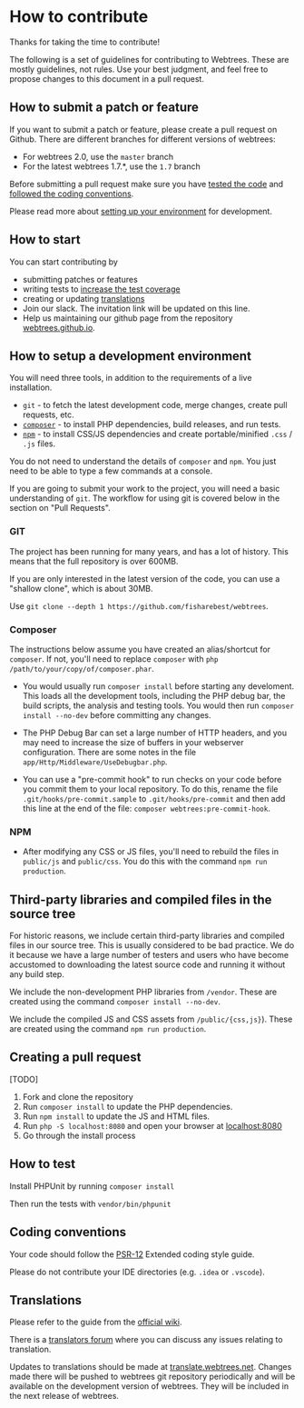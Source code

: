 # How to contribute

Thanks for taking the time to contribute!

The following is a set of guidelines for contributing to Webtrees. These are mostly guidelines, not rules. 
Use your best judgment, and feel free to propose changes to this document in a pull request.

## How to submit a patch or feature

If you want to submit a patch or feature, please create a pull request on Github. There are different branches for different versions of webtrees:

* For webtrees 2.0, use the `master` branch
* For the latest webtrees 1.7.*, use the `1.7` branch

Before submitting a pull request make sure you have [tested the code](#how-to-test) 
and [followed the coding conventions](#coding-conventions).

Please read more about [setting up your environment](#how-to-setup-the-environment) for development.

## How to start

You can start contributing by

* submitting patches or features
* writing tests to [increase the test coverage](https://coveralls.io/github/fisharebest/webtrees?branch=master)
* creating or updating [translations](#translations)
* Join our slack. The invitation link will be updated on this line.
* Help us maintaining our github page from the repository [webtrees.github.io](https://github.com/webtrees/webtrees.github.io).

## How to setup a development environment

You will need three tools, in addition to the requirements of a live installation.

* `git` - to fetch the latest development code, merge changes, create pull requests, etc.
* [`composer`](https://getcomposer.org) - to install PHP dependencies, build releases, and run tests.
* [`npm`](https://nodejs.org/en/download/package-manager) - to install CSS/JS dependencies and create portable/minified `.css` / `.js` files.

You do not need to understand the details of `composer` and `npm`.  You just need to be able to type a few commands at a console.

If you are going to submit your work to the project, you will need a basic understanding of `git`.  The workflow for using git is covered below in the section on "Pull Requests".

### GIT

The project has been running for many years, and has a lot of history.
This means that the full repository is over 600MB.

If you are only interested in the latest version of the code, you can use a
"shallow clone", which is about 30MB.

Use `git clone --depth 1 https://github.com/fisharebest/webtrees`.

### Composer

The instructions below assume you have created an alias/shortcut for `composer`.
If not, you'll need to replace `composer` with `php /path/to/your/copy/of/composer.phar`.

* You would usually run `composer install` before starting any develoment.  This loads all the development tools, including the PHP debug bar, the build scripts, the analysis and testing tools.  You would then run `composer install --no-dev` before committing any changes.

* The PHP Debug Bar can set a large number of HTTP headers, and you may need to increase the size of buffers in your webserver configuration.  There are some notes in the file `app/Http/Middleware/UseDebugbar.php`.

* You can use a "pre-commit hook" to run checks on your code before you commit them to your local repository.  To do this, rename the file `.git/hooks/pre-commit.sample` to `.git/hooks/pre-commit` and then add this line at the end of the file: `composer webtrees:pre-commit-hook`. 

### NPM

* After modifying any CSS or JS files, you'll need to rebuild the files in `public/js` and `public/css`.  You do this with the command `npm run production`.

## Third-party libraries and compiled files in the source tree

For historic reasons, we include certain third-party libraries and compiled
files in our source tree.  This is usually considered to be bad practice.
We do it because we have a large number of testers and users who have become
accustomed to downloading the latest source code and running it without any build step.

We include the non-development PHP libraries from `/vendor`.
These are created using the command `composer install --no-dev`.

We include the compiled JS and CSS assets from `/public/{css,js}`).
These are created using the command `npm run production`.


## Creating a pull request

[TODO]



1. Fork and clone the repository
2. Run `composer install` to update the PHP dependencies.
3. Run `npm install` to update the JS and HTML files.
4. Run `php -S localhost:8080` and open your browser at [localhost:8080](http://localhost:8080)
5. Go through the install process

## How to test

Install PHPUnit by running `composer install`

Then run the tests with `vendor/bin/phpunit`

## Coding conventions

Your code should follow the [PSR-12](https://www.php-fig.org/psr/psr-12/) Extended coding style guide.

Please do not contribute your IDE directories (e.g. `.idea` or `.vscode`).

## Translations

Please refer to the guide from the [official wiki](https://wiki.webtrees.net/en/Category:Translation_Guidelines).

There is a [translators forum](http://webtrees.net/index.php/en/forum/8-translation) where you can discuss any issues relating to translation.

Updates to translations should be made at [translate.webtrees.net](https://translate.webtrees.net). 
Changes made there will be pushed to webtrees git repository periodically and will be available 
on the development version of webtrees. They will be included in the next release of webtrees.


